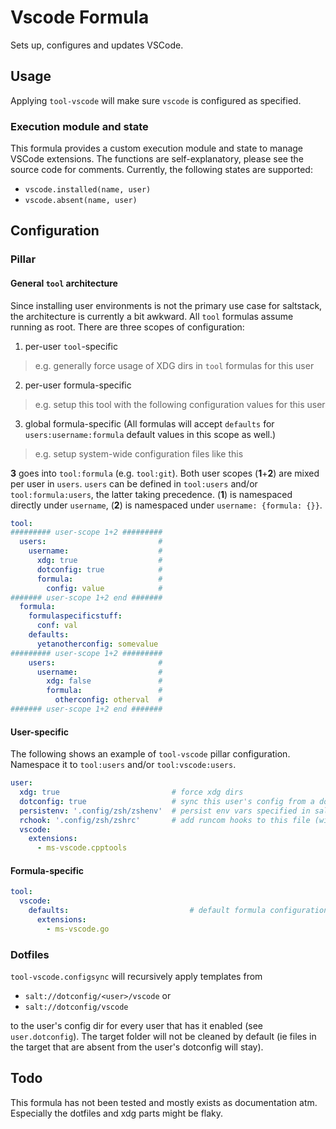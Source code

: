 # Vscode Formula
Sets up, configures and updates VSCode.

## Usage
Applying `tool-vscode` will make sure `vscode` is configured as specified.

### Execution module and state
This formula provides a custom execution module and state to manage VSCode extensions. The functions are self-explanatory, please see the source code for comments. Currently, the following states are supported:
* `vscode.installed(name, user)`
* `vscode.absent(name, user)`

## Configuration
### Pillar
#### General `tool` architecture
Since installing user environments is not the primary use case for saltstack, the architecture is currently a bit awkward. All `tool` formulas assume running as root. There are three scopes of configuration:
1. per-user `tool`-specific
  > e.g. generally force usage of XDG dirs in `tool` formulas for this user
2. per-user formula-specific
  > e.g. setup this tool with the following configuration values for this user
3. global formula-specific (All formulas will accept `defaults` for `users:username:formula` default values in this scope as well.)
  > e.g. setup system-wide configuration files like this

**3** goes into `tool:formula` (e.g. `tool:git`). Both user scopes (**1**+**2**) are mixed per user in `users`. `users` can be defined in `tool:users` and/or `tool:formula:users`, the latter taking precedence. (**1**) is namespaced directly under `username`, (**2**) is namespaced under `username: {formula: {}}`.

```yaml
tool:
######### user-scope 1+2 #########
  users:                         #
    username:                    #
      xdg: true                  #
      dotconfig: true            #
      formula:                   #
        config: value            #
####### user-scope 1+2 end #######
  formula:
    formulaspecificstuff:
      conf: val
    defaults:
      yetanotherconfig: somevalue
######### user-scope 1+2 #########
    users:                       #
      username:                  #
        xdg: false               #
        formula:                 #
          otherconfig: otherval  #
####### user-scope 1+2 end #######
```

#### User-specific
The following shows an example of `tool-vscode` pillar configuration. Namespace it to `tool:users` and/or `tool:vscode:users`.
```yaml
user:
  xdg: true                         # force xdg dirs
  dotconfig: true                   # sync this user's config from a dotfiles repo available as salt://dotconfig/<user>/vscode or salt://dotconfig/vscode
  persistenv: '.config/zsh/zshenv'  # persist env vars specified in salt to this file (will be appended to file relative to $HOME)
  rchook: '.config/zsh/zshrc'       # add runcom hooks to this file (will be appended to file relative to $HOME)
  vscode:
    extensions:
      - ms-vscode.cpptools
```

#### Formula-specific
```yaml
tool:
  vscode:
    defaults:                           # default formula configuration for all users
      extensions:
        - ms-vscode.go
```

### Dotfiles
`tool-vscode.configsync` will recursively apply templates from 

- `salt://dotconfig/<user>/vscode` or
- `salt://dotconfig/vscode`

to the user's config dir for every user that has it enabled (see `user.dotconfig`). The target folder will not be cleaned by default (ie files in the target that are absent from the user's dotconfig will stay).


## Todo
This formula has not been tested and mostly exists as documentation atm. Especially the dotfiles and xdg parts might be flaky.
